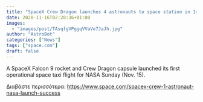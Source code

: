 ```yaml
---
title: "SpaceX Crew Dragon launches 4 astronauts to space station in 1st operational flight for NASA"
date: 2020-11-16T02:28:36+01:00
images:
  - "images/post/TAsqfgVPggqVVaVo7JaJh.jpg"
author: "AstroBot"
categories: ["News"]
tags: ["space.com"]
draft: false
---
```


A SpaceX Falcon 9 rocket and Crew Dragon capsule launched its first operational space taxi flight for NASA Sunday (Nov. 15). 

Διαβάστε περισσότερα: https://www.space.com/spacex-crew-1-astronaut-nasa-launch-success
